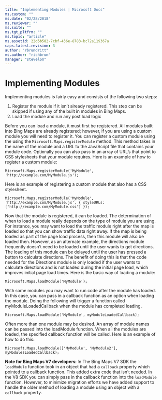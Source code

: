 ```yaml
---
title: "Implementing Modules | Microsoft Docs"
ms.custom: ""
ms.date: "02/28/2018"
ms.reviewer: ""
ms.suite: ""
ms.tgt_pltfrm: ""
ms.topic: "article"
ms.assetid: 22d5b582-7cbf-436e-8783-bc72a119367a
caps.latest.revision: 3
author: "rbrundritt"
ms.author: "richbrun"
manager: "stevelom"
---
```

# Implementing Modules
Implementing modules is fairly easy and consists of the following two steps:

1.	Register the module if it isn’t already registered. This step can be skipped if using any of the built in modules in Bing Maps.
2.	Load the module and run any post load logic 

Before you can load a module, it must first be registered. All modules built into Bing Maps are already registered; however, if you are using a custom module you will need to register it. You can register a custom module using the using the `Microsoft.Maps.registerModule` method. This method takes in the name of the module and a URL to the JavaScript file that contains your module code. Optionally you can also pass in an array of URL’s that point to CSS stylesheets that your module requires. Here is an example of how to register a custom module: 

`Microsoft.Maps.registerModule('MyModule', 'http://example.com/MyModule.js');`

Here is an example of registering a custom module that also has a CSS stylesheet.

`Microsoft.Maps.registerModule('MyModule', 'http://example.com/MyModule.js', { styleURLs: ["http://example.com/MyModule.css"] });`

Now that the module is registered, it can be loaded. The determination of when to load a module really depends on the type of module you are using. For instance, you may want to load the traffic module right after the map is loaded so that you can show traffic data right away. If the map is being loaded as part of the page load process, then this module will also be loaded then. However, as an alternate example, the directions module frequently doesn’t need to be loaded until the user wants to get directions. The loading of this module can be delayed until the user has pressed a button to calculate directions. The benefit of doing this is that the code needed for the Directions module is only loaded if the user wants to calculate directions and is not loaded during the initial page load, which improves initial page load times. Here is the basic way of loading a module:

`Microsoft.Maps.loadModule('MyModule');`

With some modules you may want to run code after the module has loaded. In this case, you can pass in a callback function as an option when loading the module. Doing the following will trigger a function called myModuleLoadedCallback when the module has completed loading.

`Microsoft.Maps.loadModule('MyModule', myModuleLoadedCallback);`

Often more than one module may be desired. An array of module names can be passed into the loadModule function. When all the modules are loaded, the specified callback function will be called. Here is an example of how to do this:

`Microsoft.Maps.loadModule(['MyModule', 'MyModule2'], myModulesLoadedCallback);`

**Note for Bing Maps V7 developers**: In The Bing Maps V7 SDK the `loadModule` function took in an object that had a `callback` property which pointed to a callback function. This added extra code that isn’t needed. In the V8 SDK you can simply pass in the callback function into the `loadModule` function. However, to minimize migration efforts we have added support to handle the older method of loading a module using an object with a `callback` property.
